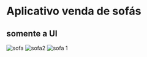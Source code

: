 # Aplicativo venda de sofás
## somente a UI
![sofa](https://user-images.githubusercontent.com/45492072/99278916-68553580-280e-11eb-83ed-f68dd8b1ef47.png)
![sofa2](https://user-images.githubusercontent.com/45492072/99278882-5d020a00-280e-11eb-9c59-454dd3f18db0.png)
![sofa 1](https://user-images.githubusercontent.com/45492072/99279003-802cb980-280e-11eb-91af-7bab13546f90.png)


